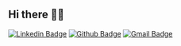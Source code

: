 ## Hi there 👋🏼

[![Linkedin Badge](https://img.shields.io/badge/-LinkedIn-blue?style=for-the-badge&logo=Linkedin&logoColor=white&link=https://www.linkedin.com/in/magdalena-skowerska/)](https://www.linkedin.com/in/magdalena-skowerska/)
[![Github Badge](https://img.shields.io/badge/-github-black?style=for-the-badge&labelColor=black&logo=github&logoColor=white&link=https://github.com/magdaskowerska)](https://github.com/magdaskowerska)
[![Gmail Badge](https://img.shields.io/badge/-Gmail-c14438?style=for-the-badge&logo=Gmail&logoColor=white&link=mailto:magdask3@gmail.com)](mailto:magdask3@gmail.com)

<!--
**magdaskowerska/magdaskowerska** is a ✨ _special_ ✨ repository because its `README.md` (this file) appears on your GitHub profile.

Here are some ideas to get you started:

- 🔭 I’m currently working on ...
- 🌱 I’m currently learning ...
- 👯 I’m looking to collaborate on ...
- 🤔 I’m looking for help with ...
- 💬 Ask me about ...
- 📫 How to reach me: ...
- 😄 Pronouns: ...
- ⚡ Fun fact: ...
-->
